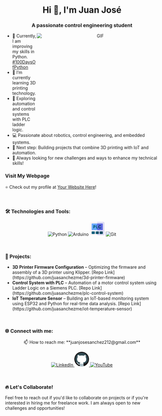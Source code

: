 <h1 align="center">Hi 👋, I'm Juan José</h1>
<h3 align="center">A passionate control engineering student</h3>

<a target="_blank" align="center">
  <img align="right" top="500" height="300" width="400" alt="GIF" src="https://media.giphy.com/media/SWoSkN6DxTszqIKEqv/giphy.gif">
</a>


  - 🌱 Currently, I am improving my skills in Python. <a href="https://github.com/yourusername/100DaysOfPython" target="blank">#100DaysOfPython</a><br>
  - 🤖 I’m currently learning 3D printing technology.<br>
  - 🔧 Exploring automation and control systems with PLC ladder logic.<br>
  - 💻 Passionate about robotics, control engineering, and embedded systems.<br>
  - 🎯 Next step: Building projects that combine 3D printing with IoT and automation.<br>
  - 🚀 Always looking for new challenges and ways to enhance my technical skills!


### **Visit My Webpage**
⭐️ Check out my profile at [Your Website Here](<URL>)!

<br>

### 🛠️ Technologies and Tools:
<p align="center">
  <img src="https://img.icons8.com/color/48/000000/python--v1.png" alt="Python"/>
  <img src="https://img.icons8.com/color/48/000000/arduino.png" alt="Arduino"/>
  <img src="images/plc.png" alt="PLC" width="48" height="48"/> <!-- Tu icono de PLC -->
  <img src="https://img.icons8.com/color/48/000000/git.png" alt="Git"/>
  <!-- <img src="https://img.icons8.com/color/48/000000/raspberry-pi.png" alt="Raspberry Pi"/>-->
</p>

<br>

### 🚀 Projects:
<ul>
  <li><strong>3D Printer Firmware Configuration</strong> – Optimizing the firmware and assembly of a 3D printer using Klipper. [Repo Link](https://github.com/juasanchezme/3d-printer-firmware)</li>
  
  <li><strong>Control System with PLC</strong> – Automation of a motor control system using Ladder Logic on a Siemens PLC. [Repo Link](https://github.com/juasanchezme/plc-control-system)</li>
  
  <li><strong>IoT Temperature Sensor</strong> – Building an IoT-based monitoring system using ESP32 and Python for real-time data analysis. [Repo Link](https://github.com/juasanchezme/iot-temperature-sensor)</li>
</ul>

<br>

### 🌐 Connect with me:
<p align="center">
  📫 How to reach me: **juanjosesanchez212@gmail.com**<br><br>
  <a href="https://www.linkedin.com/in/juan-jos%C3%A9-s%C3%A1nchez-mej%C3%ADa-7a33b0305" target="_blank">
    <img src="https://img.icons8.com/ios-filled/50/0077b5/linkedin.png" alt="LinkedIn" width="40" height="40"/>
  </a>
  <a href="https://github.com/juasanchezme" target="_blank">
    <img src="images/github.png" alt="github" width="48" height="48"/> <!-- github-->
    <!--<img src="https://img.icons8.com/ios-glyphs/50/000000/github.png" alt="GitHub" width="40" height="40"/> -->
  </a>
  <a href="https://www.youtube.com/@Creafera" target="_blank">
    <img src="https://img.icons8.com/ios-filled/50/FF0000/youtube-play.png" alt="YouTube" width="40" height="40"/>
  </a>
</p>

<br>

### 🔥 Let's Collaborate!
Feel free to reach out if you'd like to collaborate on projects or if you're interested in hiring me for freelance work. I am always open to new challenges and opportunities!
